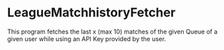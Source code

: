 # LeagueMatchhistoryFetcher
This program fetches the last x (max 10) matches of the given Queue of a given user while using an API Key provided by the user.
